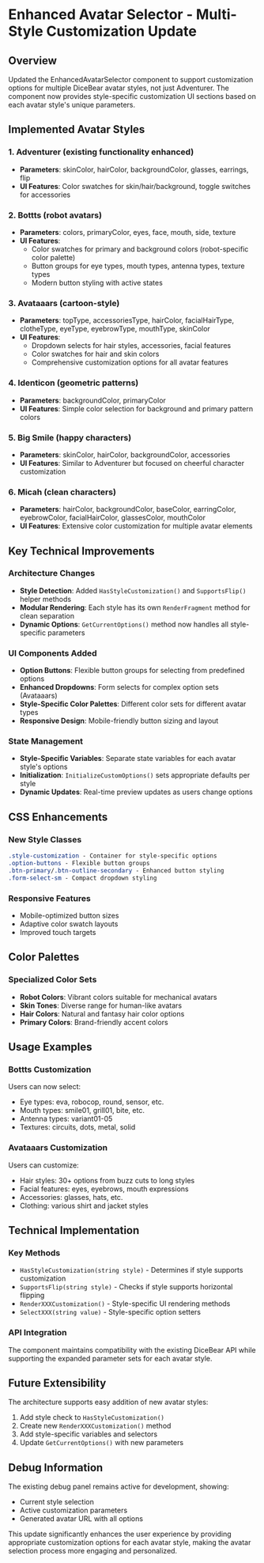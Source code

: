# Enhanced Avatar Selector - Multi-Style Customization Update

## Overview
Updated the EnhancedAvatarSelector component to support customization options for multiple DiceBear avatar styles, not just Adventurer. The component now provides style-specific customization UI sections based on each avatar style's unique parameters.

## Implemented Avatar Styles

### 1. **Adventurer** (existing functionality enhanced)
- **Parameters**: skinColor, hairColor, backgroundColor, glasses, earrings, flip
- **UI Features**: Color swatches for skin/hair/background, toggle switches for accessories

### 2. **Bottts** (robot avatars)
- **Parameters**: colors, primaryColor, eyes, face, mouth, side, texture
- **UI Features**: 
  - Color swatches for primary and background colors (robot-specific color palette)
  - Button groups for eye types, mouth types, antenna types, texture types
  - Modern button styling with active states

### 3. **Avataaars** (cartoon-style)
- **Parameters**: topType, accessoriesType, hairColor, facialHairType, clotheType, eyeType, eyebrowType, mouthType, skinColor
- **UI Features**:
  - Dropdown selects for hair styles, accessories, facial features
  - Color swatches for hair and skin colors
  - Comprehensive customization options for all avatar features

### 4. **Identicon** (geometric patterns)
- **Parameters**: backgroundColor, primaryColor
- **UI Features**: Simple color selection for background and primary pattern colors

### 5. **Big Smile** (happy characters)
- **Parameters**: skinColor, hairColor, backgroundColor, accessories
- **UI Features**: Similar to Adventurer but focused on cheerful character customization

### 6. **Micah** (clean characters)
- **Parameters**: hairColor, backgroundColor, baseColor, earringColor, eyebrowColor, facialHairColor, glassesColor, mouthColor
- **UI Features**: Extensive color customization for multiple avatar elements

## Key Technical Improvements

### Architecture Changes
- **Style Detection**: Added `HasStyleCustomization()` and `SupportsFlip()` helper methods
- **Modular Rendering**: Each style has its own `RenderFragment` method for clean separation
- **Dynamic Options**: `GetCurrentOptions()` method now handles all style-specific parameters

### UI Components Added
- **Option Buttons**: Flexible button groups for selecting from predefined options
- **Enhanced Dropdowns**: Form selects for complex option sets (Avataaars)
- **Style-Specific Color Palettes**: Different color sets for different avatar types
- **Responsive Design**: Mobile-friendly button sizing and layout

### State Management
- **Style-Specific Variables**: Separate state variables for each avatar style's options
- **Initialization**: `InitializeCustomOptions()` sets appropriate defaults per style
- **Dynamic Updates**: Real-time preview updates as users change options

## CSS Enhancements

### New Style Classes
```css
.style-customization - Container for style-specific options
.option-buttons - Flexible button groups
.btn-primary/.btn-outline-secondary - Enhanced button styling
.form-select-sm - Compact dropdown styling
```

### Responsive Features
- Mobile-optimized button sizes
- Adaptive color swatch layouts
- Improved touch targets

## Color Palettes

### Specialized Color Sets
- **Robot Colors**: Vibrant colors suitable for mechanical avatars
- **Skin Tones**: Diverse range for human-like avatars  
- **Hair Colors**: Natural and fantasy hair color options
- **Primary Colors**: Brand-friendly accent colors

## Usage Examples

### Bottts Customization
Users can now select:
- Eye types: eva, robocop, round, sensor, etc.
- Mouth types: smile01, grill01, bite, etc.
- Antenna types: variant01-05
- Textures: circuits, dots, metal, solid

### Avataaars Customization
Users can customize:
- Hair styles: 30+ options from buzz cuts to long styles
- Facial features: eyes, eyebrows, mouth expressions
- Accessories: glasses, hats, etc.
- Clothing: various shirt and jacket styles

## Technical Implementation

### Key Methods
- `HasStyleCustomization(string style)` - Determines if style supports customization
- `SupportsFlip(string style)` - Checks if style supports horizontal flipping
- `RenderXXXCustomization()` - Style-specific UI rendering methods
- `SelectXXX(string value)` - Style-specific option setters

### API Integration
The component maintains compatibility with the existing DiceBear API while supporting the expanded parameter sets for each avatar style.

## Future Extensibility

The architecture supports easy addition of new avatar styles:
1. Add style check to `HasStyleCustomization()`
2. Create new `RenderXXXCustomization()` method
3. Add style-specific variables and selectors
4. Update `GetCurrentOptions()` with new parameters

## Debug Information
The existing debug panel remains active for development, showing:
- Current style selection
- Active customization parameters
- Generated avatar URL with all options

This update significantly enhances the user experience by providing appropriate customization options for each avatar style, making the avatar selection process more engaging and personalized.
